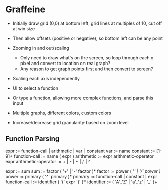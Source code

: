 # Graffeine

- Initially draw grid (0,0) at bottom left, grid lines at multiples of 10, cut
off at win size
- Then allow offsets (positive or negative), so bottom left can be any point
- Zooming in and out/scaling
    - Only need to draw what's on the screen, so loop through each x pixel and
    convert to location on real graph?
    - Any reason to get graph points first and then convert to screen?
- Scaling each axis independently

- UI to select a function
- Or type a function, allowing more complex functions, and parse this input
- Multiple graphs, different colors, custom colors
- Increase/decrease grid granularity based on zoom level


## Function Parsing

expr := function-call | arithmetic | var | constant
var := name
constant := [1-9]+
function-call := name ( expr )
arithmetic := expr arithmetic-operator expr
arithmetic-operator := + | - | * | / | ^


expr := sum
sum := factor ( '+' | '-' factor )*
factor := power ( '*' | '/' power )*
power := primary ( '^' primary )*
primary := function-call | constant | expr
function-call := identifier ( '(' expr ')' )*
identifier := ( 'A'..'Z' | 'a'..'z' | '_' )+
